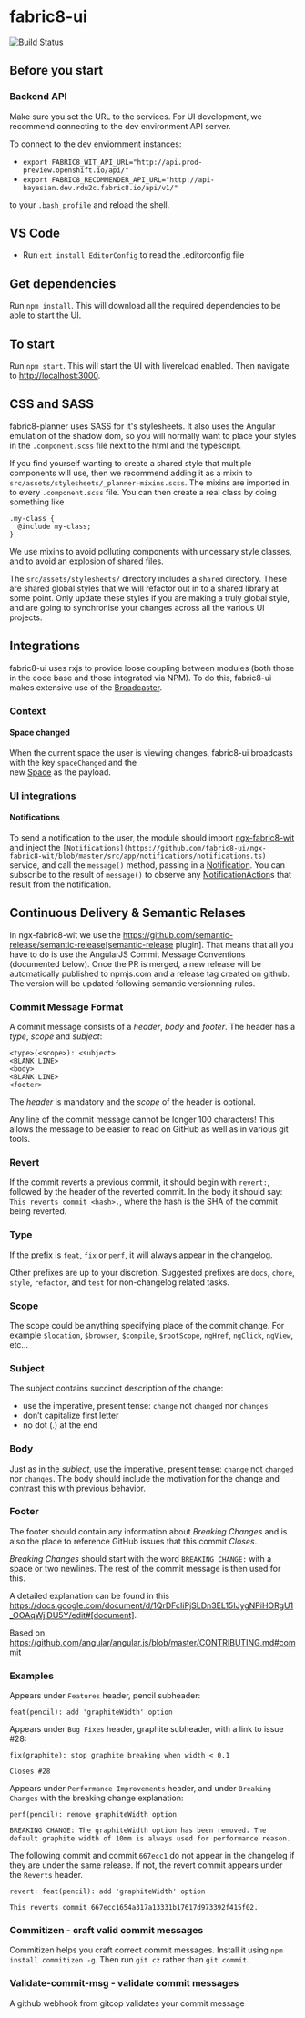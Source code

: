 # fabric8-ui

[![Build Status](https://ci.centos.org/buildStatus/icon?job=devtools-fabric8-ui-npm-publish-build-master)](https://ci.centos.org/job/devtools-fabric8-ui-npm-publish-build-master)

## Before you start

### Backend API

Make sure you set the URL to the services. For UI development, we recommend connecting to the dev environment API server. 

To connect to the dev enviornment instances: 
* `export FABRIC8_WIT_API_URL="http://api.prod-preview.openshift.io/api/"`
* `export FABRIC8_RECOMMENDER_API_URL="http://api-bayesian.dev.rdu2c.fabric8.io/api/v1/"`

to your `.bash_profile` and reload the shell.

## VS Code

* Run `ext install EditorConfig` to read the .editorconfig file

## Get dependencies

Run `npm install`. This will download all the required dependencies to be able to start the UI.

## To start

Run `npm start`. This will start the UI with livereload enabled. Then navigate to <http://localhost:3000>.

## CSS and SASS

fabric8-planner uses SASS for it's stylesheets. It also uses the Angular emulation
of the shadow dom, so you will normally want to place your styles in the
`.component.scss` file next to the html and the typescript.

If you find yourself wanting to create a shared style that multiple components will
use, then we recommend adding it as a mixin to
`src/assets/stylesheets/_planner-mixins.scss`. The mixins are imported in to every
`.component.scss` file. You can then create a real class by doing something like

    .my-class {
      @include my-class;
    }

We use mixins to avoid polluting components with uncessary style classes, and to avoid
an explosion of shared files.

The `src/assets/stylesheets/` directory includes a `shared` directory. These are
shared global styles that we will refactor out in to a shared library at some point.
Only update these styles if you are making a truly global style, and are going to
synchronise your changes across all the various UI projects.

## Integrations

fabric8-ui uses rxjs to provide loose coupling between modules (both those in the code base and those integrated via NPM). 
To do this, fabric8-ui makes extensive use of the [Broadcaster](https://github.com/fabric8-ui/ngx-login-client/blob/master/src/app/shared/broadcaster.service.ts).

### Context

#### Space changed

When the current space the user is viewing changes, fabric8-ui broadcasts with the key `spaceChanged` and the  
new [Space](https://github.com/fabric8-ui/ngx-fabric8-wit/blob/master/src/app/models/space.ts) as the payload.

### UI integrations

####  Notifications

To send a notification to the user, the module should import [ngx-fabric8-wit](https://github.com/fabric8-ui/ngx-fabric8-wit)
and inject the `[Notifications](https://github.com/fabric8-ui/ngx-fabric8-wit/blob/master/src/app/notifications/notifications.ts)`
service, and call the `message()` method, passing in a [Notification](https://github.com/fabric8-ui/ngx-fabric8-wit/blob/master/src/app/notifications/notification.ts). You can subscribe to
the result of `message()` to observe any [NotificationAction](https://github.com/fabric8-ui/ngx-fabric8-wit/blob/master/src/app/notifications/notification-action.ts)s that result
from the notification.

## Continuous Delivery & Semantic Relases

In ngx-fabric8-wit we use the
https://github.com/semantic-release/semantic-release[semantic-release
plugin]. That means that all you have to do is use the AngularJS Commit
Message Conventions (documented below). Once the PR is merged, a new
release will be automatically published to npmjs.com and a release tag
created on github. The version will be updated following semantic
versionning rules.

### Commit Message Format

A commit message consists of a *header*, *body* and *footer*. The header
has a *type*, *scope* and *subject*:

```
<type>(<scope>): <subject>
<BLANK LINE>
<body>
<BLANK LINE>
<footer>
```

The *header* is mandatory and the *scope* of the header is optional.

Any line of the commit message cannot be longer 100 characters! This
allows the message to be easier to read on GitHub as well as in various
git tools.

### Revert

If the commit reverts a previous commit, it should begin with `revert:`,
followed by the header of the reverted commit. In the body it should
say: `This reverts commit <hash>.`, where the hash is the SHA of the
commit being reverted.

### Type

If the prefix is `feat`, `fix` or `perf`, it will always appear in the
changelog.

Other prefixes are up to your discretion. Suggested prefixes are `docs`,
`chore`, `style`, `refactor`, and `test` for non-changelog related
tasks.

### Scope

The scope could be anything specifying place of the commit change. For
example `$location`, `$browser`, `$compile`, `$rootScope`, `ngHref`,
`ngClick`, `ngView`, etc…

### Subject

The subject contains succinct description of the change:

* use the imperative, present tense: `change` not `changed` nor
`changes`
* don’t capitalize first letter
* no dot (.) at the end

### Body

Just as in the *subject*, use the imperative, present tense: `change`
not `changed` nor `changes`. The body should include the motivation
for the change and contrast this with previous behavior.

### Footer

The footer should contain any information about *Breaking Changes* and
is also the place to reference GitHub issues that this commit *Closes*.

*Breaking Changes* should start with the word `BREAKING CHANGE:` with a
space or two newlines. The rest of the commit message is then used for
this.

A detailed explanation can be found in this
https://docs.google.com/document/d/1QrDFcIiPjSLDn3EL15IJygNPiHORgU1_OOAqWjiDU5Y/edit#[document].

Based on
https://github.com/angular/angular.js/blob/master/CONTRIBUTING.md#commit

### Examples

Appears under `Features` header, pencil subheader:

```
feat(pencil): add 'graphiteWidth' option
```

Appears under `Bug Fixes` header, graphite subheader, with a link to
issue #28:

```
fix(graphite): stop graphite breaking when width < 0.1

Closes #28
```

Appears under `Performance Improvements` header, and under `Breaking
Changes` with the breaking change explanation:

```
perf(pencil): remove graphiteWidth option

BREAKING CHANGE: The graphiteWidth option has been removed. The default graphite width of 10mm is always used for performance reason.
```

The following commit and commit `667ecc1` do not appear in the changelog
if they are under the same release. If not, the revert commit appears
under the `Reverts` header.

```
revert: feat(pencil): add 'graphiteWidth' option

This reverts commit 667ecc1654a317a13331b17617d973392f415f02.
```

### Commitizen - craft valid commit messages

Commitizen helps you craft correct commit messages. Install it using
`npm install commitizen -g`. Then run `git cz` rather than `git commit`.

### Validate-commit-msg - validate commit messages

A github webhook from gitcop validates your commit message
